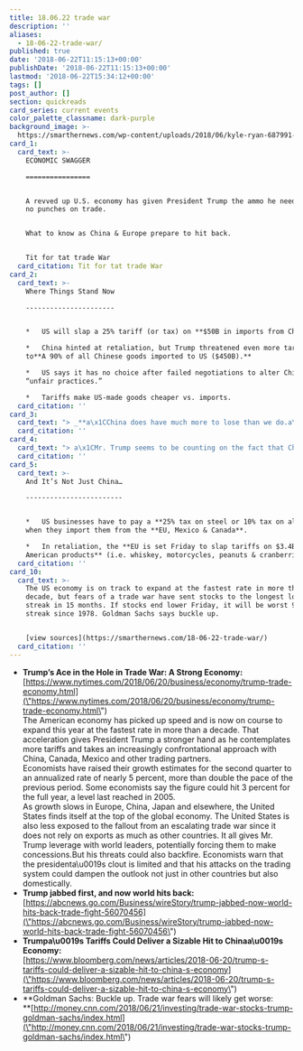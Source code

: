 ```yaml
---
title: 18.06.22 trade war
description: ''
aliases:
  - 18-06-22-trade-war/
published: true
date: '2018-06-22T11:15:13+00:00'
publishDate: '2018-06-22T11:15:13+00:00'
lastmod: '2018-06-22T15:34:12+00:00'
tags: []
post_author: []
section: quickreads
card_series: current events
color_palette_classname: dark-purple
background_image: >-
  https://smarthernews.com/wp-content/uploads/2018/06/kyle-ryan-687991-unsplash-scaled.jpg
card_1:
  card_text: >-
    ECONOMIC SWAGGER

    ================


    A revved up U.S. economy has given President Trump the ammo he needs to pull
    no punches on trade.


    What to know as China & Europe prepare to hit back.


    Tit for tat trade War
  card_citation: Tit for tat trade War
card_2:
  card_text: >-
    Where Things Stand Now

    ----------------------


    *   US will slap a 25% tariff (or tax) on **$50B in imports from China**.

    *   China hinted at retaliation, but Trump threatened even more tariffs, up
    to**A 90% of all Chinese goods imported to US ($450B).**

    *   US says it has no choice after failed negotiations to alter China’s
    “unfair practices.”

    *   Tariffs make US-made goods cheaper vs. imports.
  card_citation: ''
card_3:
  card_text: "> _**a\x1CChina does have much more to lose than we do.a\x1D**  \n> _Peter Navarro, Trump trade adviser\n> \n> *   With Trump’s latest threat of **$450B in tariffs**, China can now no longer issue a proportional response.\n> *   US buys nearly 4 times as much from China as it sells to us. (Translation: China needs the US.)\n> *   That said, Chinaa\x19s $13T economy, can turn to other countries to sell its goods."
  card_citation: ''
card_4:
  card_text: "> a\x1CMr. Trump seems to be counting on the fact that China will soon run out of room to retaliate… This could prove to be a miscalculation.a\x1D\n> \n> Eswar Prasad, Cornell University trade expert & Brookings Sr. Fellow on China's other options for retaliation like disrupting American businesses' sales operations & supply chains in China."
  card_citation: ''
card_5:
  card_text: >-
    And It’s Not Just China…

    ------------------------


    *   US businesses have to pay a **25% tax on steel or 10% tax on aluminum**
    when they import them from the **EU, Mexico & Canada**.

    *   In retaliation, the **EU is set Friday to slap tariffs on $3.4B in
    American products** (i.e. whiskey, motorcycles, peanuts & cranberries.)
  card_citation: ''
card_10:
  card_text: >-
    The US economy is on track to expand at the fastest rate in more than a
    decade, but fears of a trade war have sent stocks to the longest losing
    streak in 15 months. If stocks end lower Friday, it will be worst 9-day
    streak since 1978. Goldman Sachs says buckle up.


    [view sources](https://smarthernews.com/18-06-22-trade-war/)
  card_citation: ''
---
```

*   **Trump’s Ace in the Hole in Trade War: A Strong Economy:**  
    [https://www.nytimes.com/2018/06/20/business/economy/trump-trade-economy.html](\"https://www.nytimes.com/2018/06/20/business/economy/trump-trade-economy.html\")  
    The American economy has picked up speed and is now on course to expand this year at the fastest rate in more than a decade. That acceleration gives President Trump a stronger hand as he contemplates more tariffs and takes an increasingly confrontational approach with China, Canada, Mexico and other trading partners.  
    Economists have raised their growth estimates for the second quarter to an annualized rate of nearly 5 percent, more than double the pace of the previous period. Some economists say the figure could hit 3 percent for the full year, a level last reached in 2005.  
    As growth slows in Europe, China, Japan and elsewhere, the United States finds itself at the top of the global economy. The United States is also less exposed to the fallout from an escalating trade war since it does not rely on exports as much as other countries. It all gives Mr. Trump leverage with world leaders, potentially forcing them to make concessions.But his threats could also backfire. Economists warn that the presidenta\\u0019s clout is limited and that his attacks on the trading system could dampen the outlook not just in other countries but also domestically.
*   **Trump jabbed first, and now world hits back:**  
    [https://abcnews.go.com/Business/wireStory/trump-jabbed-now-world-hits-back-trade-fight-56070456](\"https://abcnews.go.com/Business/wireStory/trump-jabbed-now-world-hits-back-trade-fight-56070456\")
*   **Trumpa\\u0019s Tariffs Could Deliver a Sizable Hit to Chinaa\\u0019s Economy:**  
    [https://www.bloomberg.com/news/articles/2018-06-20/trump-s-tariffs-could-deliver-a-sizable-hit-to-china-s-economy](\"https://www.bloomberg.com/news/articles/2018-06-20/trump-s-tariffs-could-deliver-a-sizable-hit-to-china-s-economy\")
*   **Goldman Sachs: Buckle up. Trade war fears will likely get worse:  
    **[http://money.cnn.com/2018/06/21/investing/trade-war-stocks-trump-goldman-sachs/index.html](\"http://money.cnn.com/2018/06/21/investing/trade-war-stocks-trump-goldman-sachs/index.html\")